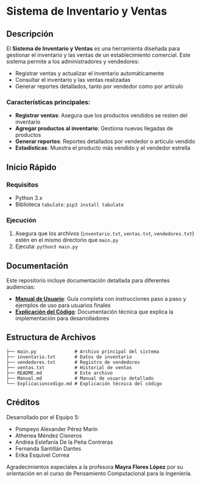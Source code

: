 # Sistema de Inventario y Ventas

## Descripción
El **Sistema de Inventario y Ventas** es una herramienta diseñada para gestionar el inventario y las ventas de un establecimiento comercial. Este sistema permite a los administradores y vendedores:
- Registrar ventas y actualizar el inventario automáticamente
- Consultar el inventario y las ventas realizadas
- Generar reportes detallados, tanto por vendedor como por artículo

### Características principales:
- **Registrar ventas**: Asegura que los productos vendidos se resten del inventario
- **Agregar productos al inventario**: Gestiona nuevas llegadas de productos
- **Generar reportes**: Reportes detallados por vendedor o artículo vendido
- **Estadísticas**: Muestra el producto más vendido y el vendedor estrella

## Inicio Rápido

### Requisitos
- Python 3.x
- Biblioteca `tabulate`: `pip3 install tabulate`

### Ejecución
1. Asegura que los archivos (`inventario.txt`, `ventas.txt`, `vendedores.txt`) estén en el mismo directorio que `main.py`
2. Ejecuta: `python3 main.py`

## Documentación

Este repositorio incluye documentación detallada para diferentes audiencias:

- [**Manual de Usuario**](./Manual.md): Guía completa con instrucciones paso a paso y ejemplos de uso para usuarios finales
- [**Explicación del Código**](./Explicacioncodigo.md): Documentación técnica que explica la implementación para desarrolladores

## Estructura de Archivos
```
├── main.py              # Archivo principal del sistema
├── inventario.txt       # Datos de inventario
├── vendedores.txt       # Registro de vendedores
├── ventas.txt           # Historial de ventas
├── README.md            # Este archivo
├── Manual.md            # Manual de usuario detallado
└── Explicacioncodigo.md # Explicación técnica del código
```

## Créditos
Desarrollado por el Equipo 5:
- Pompeyo Alexander Pérez Marín
- Athenea Méndez Cisneros
- Andrea Estefanía De la Peña Contreras
- Fernanda Santillán Dantes
- Erika Esquivel Correa

Agradecimientos especiales a la profesora **Mayra Flores López** por su orientación en el curso de Pensamiento Computacional para la Ingeniería.
